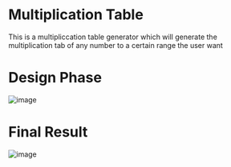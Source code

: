 # Multiplication Table

This is a multipliccation table generator which will generate the multiplication tab of any number to a certain range the user want
# Design Phase
![image](https://user-images.githubusercontent.com/95826757/199846197-e463c56e-69a7-4a4e-bf79-93b01ba56894.png)

# Final Result
![image](https://user-images.githubusercontent.com/95826757/199845800-03944c39-cccb-43ce-8eab-f8789de7da8c.png)

